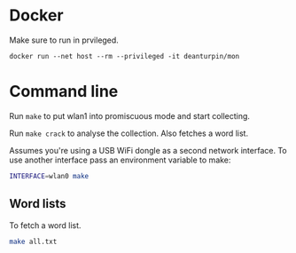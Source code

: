# Docker
Make sure to run in prvileged.

```
docker run --net host --rm --privileged -it deanturpin/mon
```

# Command line

Run ```make``` to put wlan1 into promiscuous mode and start collecting.

Run ```make crack``` to analyse the collection. Also fetches a word list.

Assumes you're using a USB WiFi dongle as a second network interface. To use another interface pass an environment variable to make:
```bash
INTERFACE=wlan0 make
```

## Word lists
To fetch a word list.
```bash
make all.txt
```
